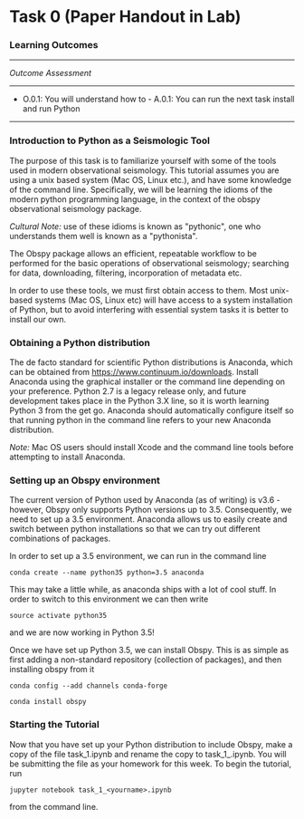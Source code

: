 # Task 0 (Paper Handout in Lab)

### Learning Outcomes

-----------------------------------  -------------------------------------
_Outcome_                            _Assessment_
-----------------------------------  -------------------------------------
- O.0.1: You will understand how to  - A.0.1: You can run the next task
        install and run Python
-----------------------------------  -------------------------------------

### Introduction to Python as a Seismologic Tool

The purpose of this task is to familiarize yourself with some of the tools used in modern observational seismology.
This tutorial assumes you are using a unix based system (Mac OS, Linux etc.), and have some knowledge of the command line.
Specifically, we will be learning the idioms of the modern python programming language, in the context of the obspy observational seismology package.

*Cultural Note:* use of these idioms is known as "pythonic", one who understands them well is known as a "pythonista".

The Obspy package allows an efficient, repeatable workflow to be performed for the basic operations of observational seismology; searching for data, downloading, filtering, incorporation of metadata etc.

In order to use these tools, we must first obtain access to them. Most unix-based systems (Mac OS, Linux etc) will have access to a system installation of Python, but to avoid interfering with essential system tasks it is better to install our own.

### Obtaining a Python distribution

The de facto standard for scientific Python distributions is Anaconda, which can be obtained from https://www.continuum.io/downloads.
Install Anaconda using the graphical installer or the command line depending on your preference.
Python 2.7 is a legacy release only, and future development takes place in the Python 3.X line, so it is worth learning Python 3 from the get go.
Anaconda should automatically configure itself so that running python in the command line refers to your new Anaconda distribution.

*Note:* Mac OS users should install Xcode and the command line tools before attempting to install Anaconda.

### Setting up an Obspy environment

The current version of Python used by Anaconda (as of writing) is v3.6 - however, Obspy only supports Python versions up to 3.5. Consequently, we need to set up a 3.5 environment.
Anaconda allows us to easily create and switch between python installations so that we can try out different combinations of packages.

In order to set up a 3.5 environment, we can run in the command line

```
conda create --name python35 python=3.5 anaconda
```

This may take a little while, as anaconda ships with a lot of cool stuff.
In order to switch to this environment we can then write

```
source activate python35
```

and we are now working in Python 3.5!

Once we have set up Python 3.5, we can install Obspy.
This is as simple as first adding a non-standard repository (collection of packages), and then installing obspy from it

```
conda config --add channels conda-forge

conda install obspy
```

### Starting the Tutorial

Now that you have set up your Python distribution to include Obspy, make a copy of the file task_1.ipynb and rename the copy to task_1_<yourname>.ipynb.
You will be submitting the file as your homework for this week. To begin the tutorial, run
```
jupyter notebook task_1_<yourname>.ipynb
```
from the command line.
